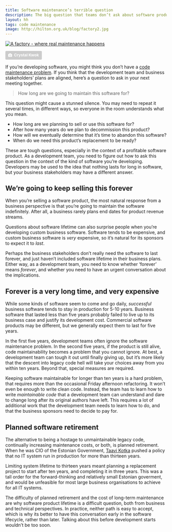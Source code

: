 ```yaml
---
title: Software maintenance’s terrible question
description: The big question that teams don’t ask about software products
layout: hh
tags: code maintenance
image: http://hilton.org.uk/blog/factory2.jpg
---
```


[![A factory - where real maintenance happens](factory2.jpg)](https://unsplash.com/photos/NGsBU5d-qxQ)

<a style="background-color:#ccc;color:white;text-decoration:none;padding:4px 6px;font-family:-apple-system, sans-serif;font-size:12px;font-weight:bold;line-height:1.2;display:inline-block;border-radius:3px" href="https://unsplash.com/photos/NGsBU5d-qxQ" rel="noopener noreferrer" title="Download free do whatever you want high-resolution photos from Crystal Kwok"><span style="display:inline-block;padding:2px 3px"><svg xmlns="http://www.w3.org/2000/svg" style="height:12px;width:auto;position:relative;vertical-align:middle;top:-1px;fill:white" viewBox="0 0 32 32"><title>unsplash-logo</title><path d="M20.8 18.1c0 2.7-2.2 4.8-4.8 4.8s-4.8-2.1-4.8-4.8c0-2.7 2.2-4.8 4.8-4.8 2.7.1 4.8 2.2 4.8 4.8zm11.2-7.4v14.9c0 2.3-1.9 4.3-4.3 4.3h-23.4c-2.4 0-4.3-1.9-4.3-4.3v-15c0-2.3 1.9-4.3 4.3-4.3h3.7l.8-2.3c.4-1.1 1.7-2 2.9-2h8.6c1.2 0 2.5.9 2.9 2l.8 2.4h3.7c2.4 0 4.3 1.9 4.3 4.3zm-8.6 7.5c0-4.1-3.3-7.5-7.5-7.5-4.1 0-7.5 3.4-7.5 7.5s3.3 7.5 7.5 7.5c4.2-.1 7.5-3.4 7.5-7.5z"></path></svg></span><span style="display:inline-block;padding:2px 3px">Crystal Kwok</span></a>

If you’re developing software, you might think you don’t have a [code maintenance problem](code-maintenance-problem).
If you think that the development team and business stakeholders’ plans are aligned, here’s a question to ask in your next meeting together.

<blockquote class="big">
<p>How long are we going to maintain this software for?</p>
</blockquote>

This question might cause a stunned silence.
You may need to repeat it several times, in different ways, so everyone in the room understands what you mean.

* How long are we planning to sell or use this software for?
* After how many years do we plan to decommission this product?
* How will we eventually determine that it’s time to abandon this software?
* When do we need this product’s replacement to be ready?

These are tough questions, especially in the context of a profitable software product.
As a development team, you need to figure out how to ask this question in the context of the kind of software you’re developing.
Developers may be used to the idea that nothing lasts for long in software, but your business stakeholders may have a different answer.

## We’re going to keep selling this forever

When you’re selling a software product, the most natural response from a business perspective is that you’re going to maintain the software indefinitely.
After all, a business rarely plans end dates for product revenue streams.

Questions about software lifetime can also surprise people when you’re developing custom business software.
Software tends to be expensive, and custom business software is _very_ expensive, so it’s natural for its sponsors to expect it to _last_.

Perhaps the business stakeholders don’t really need the software to last forever, and just haven’t included software lifetime in their business plans.
Either way, as a development team, you need to know whether ‘forever’ means _forever_, and whether you need to have an urgent conversation about the implications.

## Forever is a very long time, and very expensive

While some kinds of software seem to come and go daily, _successful_ business software tends to stay in production for 5-10 years.
Business software that lasted less than five years probably failed to live up to its business case and justify its development cost.
Commercial software products may be different, but we generally expect them to last for five years.

In the first five years, development teams often ignore the software maintenance problem.
In the second five years, if the product is still alive, code maintainability becomes a problem that you cannot ignore.
At best, a development team can tough it out until finally giving up, but it’s more likely that the descent into legacy code hell will take your choices away from you within ten years.
Beyond that, special measures are required.

Keeping software maintainable for longer than ten years is a hard problem, that requires more than the occasional Friday afternoon refactoring.
It won’t even be enough to write clean code.
Instead, the team has to learn how to write _maintainable code_ that a development team can understand and dare to change long after its original authors have left.
This requires a lot of additional work that the development team needs to learn how to do, and that the business sponsors need to decide to pay for.

## Planned software retirement

The alternative to being a hostage to unmaintainable legacy code, continually increasing maintenance costs, or both, is planned retirement.
When he was CIO of the Estonian Government, [Taavi Kotka](https://www.youtube.com/watch?v=9d2PpZoc9w8) pushed a policy that no IT system run in production for more than thirteen years.

Limiting system lifetime to thirteen years meant planning a replacement project to start after ten years, and completing it in three years.
This was a tall order for the forward-thinking and relatively small Estonian goverment, and would be unfeasible for most large business organisations to achieve for all IT systems.

The difficulty of planned retirement and the cost of long-term maintenance are why software product lifetime is a difficult question, both from business and technical perspectives.
In practice, neither path is easy to accept, which is why its better to have this conversation early in the software lifecycle, rather than later.
Talking about this before development starts wouldn’t be too soon.
